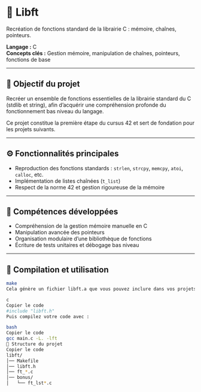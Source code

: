 # 🧩 Libft
Recréation de fonctions standard de la librairie C : mémoire, chaînes, pointeurs.

**Langage :** C  
**Concepts clés :** Gestion mémoire, manipulation de chaînes, pointeurs, fonctions de base

---

## 🎯 Objectif du projet
Recréer un ensemble de fonctions essentielles de la librairie standard du C (stdlib et string), afin d’acquérir une compréhension profonde du fonctionnement bas niveau du langage.

Ce projet constitue la première étape du cursus 42 et sert de fondation pour les projets suivants.

---

## ⚙️ Fonctionnalités principales
- Reproduction des fonctions standards : `strlen`, `strcpy`, `memcpy`, `atoi`, `calloc`, etc.  
- Implémentation de listes chaînées (`t_list`)  
- Respect de la norme 42 et gestion rigoureuse de la mémoire  

---

## 🧠 Compétences développées
- Compréhension de la gestion mémoire manuelle en C  
- Manipulation avancée des pointeurs  
- Organisation modulaire d’une bibliothèque de fonctions  
- Écriture de tests unitaires et débogage bas niveau  

---

## 🚀 Compilation et utilisation
```bash
make
Cela génère un fichier libft.a que vous pouvez inclure dans vos projets C :

c
Copier le code
#include "libft.h"
Puis compilez votre code avec :

bash
Copier le code
gcc main.c -L. -lft
📁 Structure du projet
Copier le code
libft/
│── Makefile
│── libft.h
│── ft_*.c
│── bonus/
│   └── ft_lst*.c
